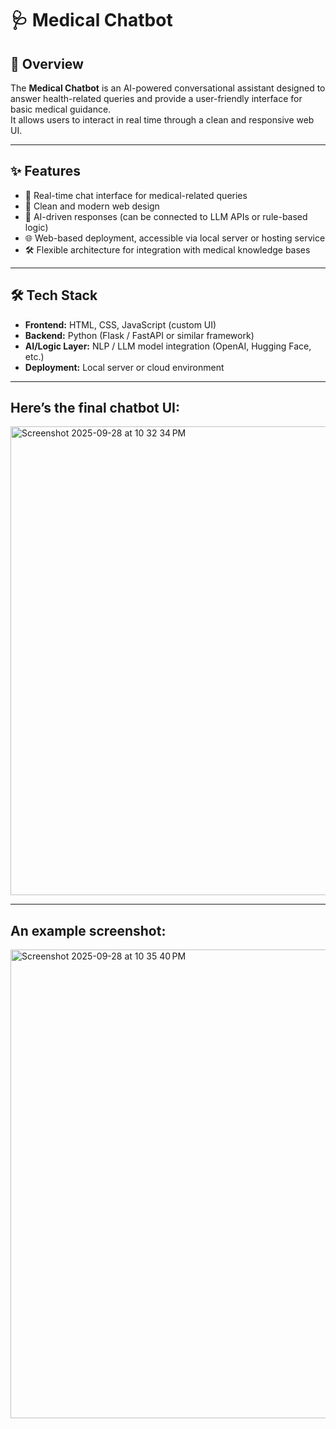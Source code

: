 # 🩺 Medical Chatbot  

## 📌 Overview  
The **Medical Chatbot** is an AI-powered conversational assistant designed to answer health-related queries and provide a user-friendly interface for basic medical guidance.  
It allows users to interact in real time through a clean and responsive web UI.  
 

---

## ✨ Features  
- 💬 Real-time chat interface for medical-related queries  
- 🎨 Clean and modern web design  
- 🤖 AI-driven responses (can be connected to LLM APIs or rule-based logic)  
- 🌐 Web-based deployment, accessible via local server or hosting service  
- 🛠 Flexible architecture for integration with medical knowledge bases  

---

## 🛠 Tech Stack  
- **Frontend:** HTML, CSS, JavaScript (custom UI)  
- **Backend:** Python (Flask / FastAPI or similar framework)  
- **AI/Logic Layer:** NLP / LLM model integration (OpenAI, Hugging Face, etc.)  
- **Deployment:** Local server or cloud environment 


---


##  Here’s the final chatbot UI:

 <img width="700" height="750" alt="Screenshot 2025-09-28 at 10 32 34 PM" src="https://github.com/user-attachments/assets/8d011795-5f6d-44e5-a293-f1bdb25df854" />


 ---


 ##  An example screenshot:

 <img width="700" height="750" alt="Screenshot 2025-09-28 at 10 35 40 PM" src="https://github.com/user-attachments/assets/fd9e9723-2aad-47b9-bd8b-18f42fe07071" />

